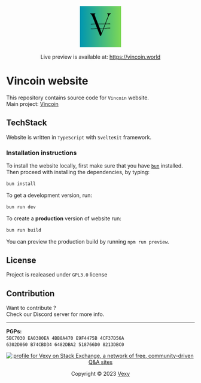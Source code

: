 <div align="center">
    <img src="./static/favicon.png" height=110/>
    <p>Live preview is available at: <a href="https://vincoin.world">https://vincoin.world</a>
    </p>
</div>

# Vincoin website
This repository contains source code for `Vincoin` website.  
Main project: [Vincoin](https://github.com/vexy/vincoin)

## TechStack
Website is written in `TypeScript` with `SvelteKit` framework.  

### Installation instructions
To install the website locally, first make sure that you have [`bun`](https://bun.sh/) installed.  
Then proceed with installing the dependencies, by typing:  
```bash
bun install
```

To get a development version, run:

```bash
bun run dev
```

To create a **production** version of website run:

```bash
bun run build
```

You can preview the production build by running `npm run preview`.

## License
Project is realeased under `GPL3.0` license

## Contribution
Want to contribute ?  
Check our Discord server for more info.
  
----
**PGPs:**  
`5BC7030 EA0380EA 4BB8A470 E9F4475B 4CF37D56A`  
`6302D860 B74CBD34 6482DBA2 518766D0 8213DBC0`  


<div align="center">
    <a href="https://stackexchange.com/users/215166">
        <img src="https://stackexchange.com/users/flair/215166.png?theme=clean" width="208" height="58" alt="profile for Vexy on Stack Exchange, a network of free, community-driven Q&amp;A sites" title="profile for Vexy on Stack Exchange, a network of free, community-driven Q&amp;A sites">
    </a>
    <p>Copyright © 2023 <a href="https://github.com/vexy">Vexy</a><p>
</div>


